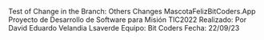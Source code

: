 Test of Change in the Branch: Others Changes
MascotaFelizBitCoders.App
Proyecto de Desarrollo de Software para Misión TIC2022
Realizado: Por David Eduardo Velandia Lsaverde
Equipo: Bit Coders
Fecha: 22/09/23
